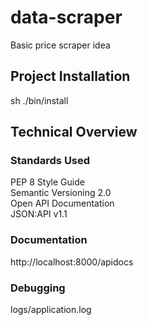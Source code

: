 # data-scraper
Basic price scraper idea

## Project Installation
sh ./bin/install

## Technical Overview

### Standards Used

PEP 8 Style Guide \
Semantic Versioning 2.0 \
Open API Documentation \
JSON:API v1.1

### Documentation
http://localhost:8000/apidocs

### Debugging

logs/application.log